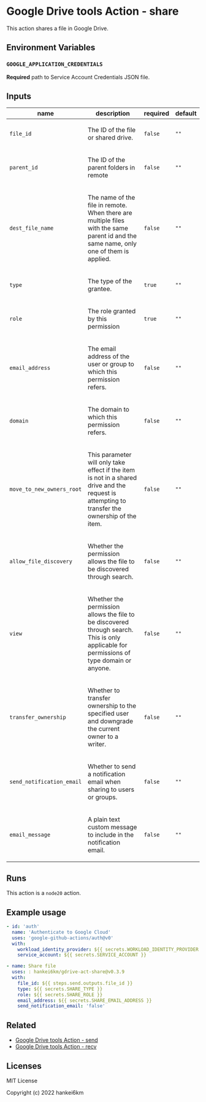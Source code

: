 # Google Drive tools Action - share

This action shares a file in Google Drive.

## Environment Variables

### `GOOGLE_APPLICATION_CREDENTIALS`

**Required** path to Service Account Credentials JSON file.

## Inputs

| name | description | required | default |
| --- | --- | --- | --- |
| `file_id` | <p>The ID of the file or shared drive.</p> | `false` | `""` |
| `parent_id` | <p>The ID of the parent folders in remote</p> | `false` | `""` |
| `dest_file_name` | <p>The name of the file in remote. When there are multiple files with the same parent id and the same name, only one of them is applied.</p> | `false` | `""` |
| `type` | <p>The type of the grantee.</p> | `true` | `""` |
| `role` | <p>The role granted by this permission</p> | `true` | `""` |
| `email_address` | <p>The email address of the user or group to which this permission refers.</p> | `false` | `""` |
| `domain` | <p>The domain to which this permission refers.    </p> | `false` | `""` |
| `move_to_new_owners_root` | <p>This parameter will only take effect if the item is not in a shared drive and the request is attempting to transfer the ownership of the item.</p> | `false` | `""` |
| `allow_file_discovery` | <p>Whether the permission allows the file to be discovered through search.</p> | `false` | `""` |
| `view` | <p>Whether the permission allows the file to be discovered through search. This is only applicable for permissions of type domain or anyone.</p> | `false` | `""` |
| `transfer_ownership` | <p>Whether to transfer ownership to the specified user and downgrade the current owner to a writer.</p> | `false` | `""` |
| `send_notification_email` | <p>Whether to send a notification email when sharing to users or groups.</p> | `false` | `""` |
| `email_message` | <p>A plain text custom message to include in the notification email.</p> | `false` | `""` |



## Runs

This action is a `node20` action.

## Example usage

```yaml
- id: 'auth'
  name: 'Authenticate to Google Cloud'
  uses: 'google-github-actions/auth@v0'
  with:
    workload_identity_provider: ${{ secrets.WORKLOAD_IDENTITY_PROVIDER }}
    service_account: ${{ secrets.SERVICE_ACCOUNT }}

- name: Share file
  uses: : hankei6km/gdrive-act-share@v0.3.9
  with:
    file_id: ${{ steps.send.outputs.file_id }}
    type: ${{ secrets.SHARE_TYPE }}
    role: ${{ secrets.SHARE_ROLE }}
    email_address: ${{ secrets.SHARE_EMAIL_ADDRESS }}
    send_notification_email: 'false'
```

## Related

- [Google Drive tools Action - send](https://github.com/hankei6km/gdrive-act-send)
- [Google Drive tools Action - recv](https://github.com/hankei6km/gdrive-act-recv)

## Licenses

MIT License

Copyright (c) 2022 hankei6km
